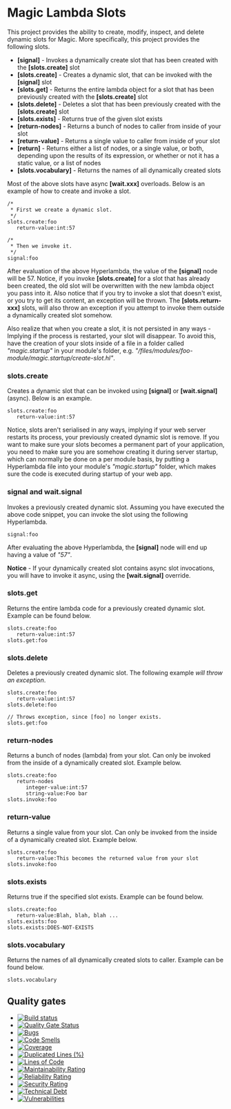 
# Magic Lambda Slots

This project provides the ability to create, modify, inspect, and delete dynamic slots for Magic. More specifically,
this project provides the following slots.

* __[signal]__ - Invokes a dynamically create slot that has been created with the __[slots.create]__ slot
* __[slots.create]__ - Creates a dynamic slot, that can be invoked with the __[signal]__ slot
* __[slots.get]__ - Returns the entire lambda object for a slot that has been previously created with the __[slots.create]__ slot
* __[slots.delete]__ - Deletes a slot that has been previously created with the __[slots.create]__ slot
* __[slots.exists]__ - Returns true of the given slot exists
* __[return-nodes]__ - Returns a bunch of nodes to caller from inside of your slot
* __[return-value]__ - Returns a single value to caller from inside of your slot
* __[return]__ - Returns either a list of nodes, or a single value, or both, depending upon the results of its expression,
or whether or not it has a static value, or a list of nodes
* __[slots.vocabulary]__ - Returns the names of all dynamically created slots

Most of the above slots have async **[wait.xxx]** overloads. Below is an example of how to create and invoke a slot.

```
/*
 * First we create a dynamic slot.
 */
slots.create:foo
   return-value:int:57

/*
 * Then we invoke it.
 */
signal:foo
```

After evaluation of the above Hyperlambda, the value of the __[signal]__ node will be 57. Notice, if you
invoke __[slots.create]__ for a slot that has already been created, the old slot will be overwritten with the
new lambda object you pass into it. Also notice that if you try to invoke a slot that doesn't exist, or you try
to get its content, an exception will be thrown. The __[slots.return-xxx]__ slots, will also throw an exception if you
attempt to invoke them outside a dynamically created slot somehow.

Also realize that when you create a slot, it is not persisted in any ways - Implying if the process
is restarted, your slot will disappear. To avoid this, have the creation of your slots inside of a file
in a folder called _"magic.startup"_ in your module's folder, e.g. _"/files/modules/foo-module/magic.startup/create-slot.hl"_.

### slots.create

Creates a dynamic slot that can be invoked using **[signal]** or **[wait.signal]** (async). Below is an example.

```
slots.create:foo
   return-value:int:57
```

Notice, slots aren't serialised in any ways, implying if your web server restarts its process, your previously created
dynamic slot is remove. If you want to make sure your slots becomes a permanent part of your application, you need to
make sure you are somehow creating it during server startup, which can normally be done on a per module basis, by putting
a Hyperlambda file into your module's _"magic.startup"_ folder, which makes sure the code is executed during startup
of your web app.

### signal and wait.signal

Invokes a previously created dynamic slot. Assuming you have executed the above code snippet, you can invoke the slot using
the following Hyperlambda.

```
signal:foo
```

After evaluating the above Hyperlambda, the **[signal]** node will end up having a value of _"57"_.

**Notice** - If your dynamically created slot contains async slot invocations, you will have to invoke
it async, using the **[wait.signal]** override.

### slots.get

Returns the entire lambda code for a previously created dynamic slot. Example can be found below.

```
slots.create:foo
   return-value:int:57
slots.get:foo
```

### slots.delete

Deletes a previously created dynamic slot. The following example _will throw an exception_.

```
slots.create:foo
   return-value:int:57
slots.delete:foo

// Throws exception, since [foo] no longer exists.
slots.get:foo
```

### return-nodes

Returns a bunch of nodes (lambda) from your slot. Can only be invoked from the inside of
a dynamically created slot. Example below.

```
slots.create:foo
   return-nodes
      integer-value:int:57
      string-value:Foo bar
slots.invoke:foo
```

### return-value

Returns a single value from your slot. Can only be invoked from the inside of
a dynamically created slot. Example below.

```
slots.create:foo
   return-value:This becomes the returned value from your slot
slots.invoke:foo
```

### slots.exists

Returns true if the specified slot exists. Example can be found below.

```
slots.create:foo
   return-value:Blah, blah, blah ...
slots.exists:foo
slots.exists:DOES-NOT-EXISTS
```

### slots.vocabulary

Returns the names of all dynamically created slots to caller. Example can be
found below.

```
slots.vocabulary
```

## Quality gates

- [![Build status](https://travis-ci.com/polterguy/magic.lambda.slots.svg?master)](https://travis-ci.com/polterguy/magic.lambda.slots)
- [![Quality Gate Status](https://sonarcloud.io/api/project_badges/measure?project=polterguy_magic.lambda.slots&metric=alert_status)](https://sonarcloud.io/dashboard?id=polterguy_magic.lambda.slots)
- [![Bugs](https://sonarcloud.io/api/project_badges/measure?project=polterguy_magic.lambda.slots&metric=bugs)](https://sonarcloud.io/dashboard?id=polterguy_magic.lambda.slots)
- [![Code Smells](https://sonarcloud.io/api/project_badges/measure?project=polterguy_magic.lambda.slots&metric=code_smells)](https://sonarcloud.io/dashboard?id=polterguy_magic.lambda.slots)
- [![Coverage](https://sonarcloud.io/api/project_badges/measure?project=polterguy_magic.lambda.slots&metric=coverage)](https://sonarcloud.io/dashboard?id=polterguy_magic.lambda.slots)
- [![Duplicated Lines (%)](https://sonarcloud.io/api/project_badges/measure?project=polterguy_magic.lambda.slots&metric=duplicated_lines_density)](https://sonarcloud.io/dashboard?id=polterguy_magic.lambda.slots)
- [![Lines of Code](https://sonarcloud.io/api/project_badges/measure?project=polterguy_magic.lambda.slots&metric=ncloc)](https://sonarcloud.io/dashboard?id=polterguy_magic.lambda.slots)
- [![Maintainability Rating](https://sonarcloud.io/api/project_badges/measure?project=polterguy_magic.lambda.slots&metric=sqale_rating)](https://sonarcloud.io/dashboard?id=polterguy_magic.lambda.slots)
- [![Reliability Rating](https://sonarcloud.io/api/project_badges/measure?project=polterguy_magic.lambda.slots&metric=reliability_rating)](https://sonarcloud.io/dashboard?id=polterguy_magic.lambda.slots)
- [![Security Rating](https://sonarcloud.io/api/project_badges/measure?project=polterguy_magic.lambda.slots&metric=security_rating)](https://sonarcloud.io/dashboard?id=polterguy_magic.lambda.slots)
- [![Technical Debt](https://sonarcloud.io/api/project_badges/measure?project=polterguy_magic.lambda.slots&metric=sqale_index)](https://sonarcloud.io/dashboard?id=polterguy_magic.lambda.slots)
- [![Vulnerabilities](https://sonarcloud.io/api/project_badges/measure?project=polterguy_magic.lambda.slots&metric=vulnerabilities)](https://sonarcloud.io/dashboard?id=polterguy_magic.lambda.slots)

